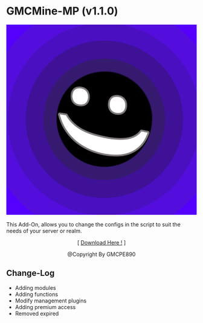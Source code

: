 # GMCMine-MP (v1.1.0)

![](../assets/img/pack_icon.png?raw=true)

This Add-On, allows you to change the configs in the
script to suit the needs of your server or realm.
<p align="center">[ <a href="./Not Found!">Download Here !</a> ]</p>
<p align="center">@Copyright By GMCPE890</p>

## Change-Log
- <a>Adding modules</a>
- <a>Adding functions</a>
- <a>Modify management plugins</a>
- <a>Adding premium access</a>
- <a>Removed expired</a>

